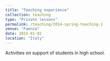 ```yaml
---
title: "Teaching experience"
collection: teaching
type: "Private lessons"
permalink: /teaching/2014-spring-teaching-1
venue: "Faenza"
date: 2015-01-02
location: "Italy"
---
```


Activities on support of students in high school. 